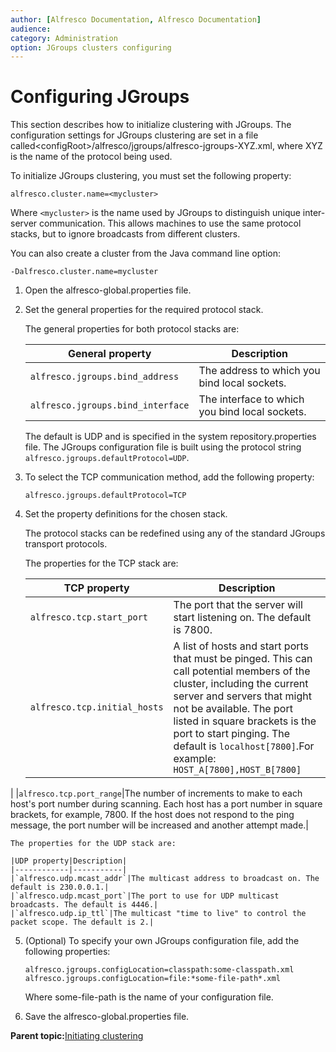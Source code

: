 ```yaml
---
author: [Alfresco Documentation, Alfresco Documentation]
audience: 
category: Administration
option: JGroups clusters configuring
---
```


# Configuring JGroups

This section describes how to initialize clustering with JGroups. The configuration settings for JGroups clustering are set in a file called<configRoot\>/alfresco/jgroups/alfresco-jgroups-XYZ.xml, where XYZ is the name of the protocol being used.

To initialize JGroups clustering, you must set the following property:

```
alfresco.cluster.name=<mycluster>
```

Where `<mycluster>` is the name used by JGroups to distinguish unique inter-server communication. This allows machines to use the same protocol stacks, but to ignore broadcasts from different clusters.

You can also create a cluster from the Java command line option:

```
-Dalfresco.cluster.name=mycluster
```

1.  Open the alfresco-global.properties file.

2.  Set the general properties for the required protocol stack.

    The general properties for both protocol stacks are:

    |General property|Description|
    |----------------|-----------|
    |`alfresco.jgroups.bind_address`|The address to which you bind local sockets.|
    |`alfresco.jgroups.bind_interface`|The interface to which you bind local sockets.|

    The default is UDP and is specified in the system repository.properties file. The JGroups configuration file is built using the protocol string `alfresco.jgroups.defaultProtocol=UDP`.

3.  To select the TCP communication method, add the following property:

    `alfresco.jgroups.defaultProtocol=TCP`

4.  Set the property definitions for the chosen stack.

    The protocol stacks can be redefined using any of the standard JGroups transport protocols.

    The properties for the TCP stack are:

    |TCP property|Description|
    |------------|-----------|
    |`alfresco.tcp.start_port`|The port that the server will start listening on. The default is 7800.|
    |`alfresco.tcp.initial_hosts`|A list of hosts and start ports that must be pinged. This can call potential members of the cluster, including the current server and servers that might not be available. The port listed in square brackets is the port to start pinging. The default is `localhost[7800]`.For example: `HOST_A[7800],HOST_B[7800]`

|
    |`alfresco.tcp.port_range`|The number of increments to make to each host's port number during scanning. Each host has a port number in square brackets, for example, 7800. If the host does not respond to the ping message, the port number will be increased and another attempt made.|

    The properties for the UDP stack are:

    |UDP property|Description|
    |------------|-----------|
    |`alfresco.udp.mcast_addr`|The multicast address to broadcast on. The default is 230.0.0.1.|
    |`alfresco.udp.mcast_port`|The port to use for UDP multicast broadcasts. The default is 4446.|
    |`alfresco.udp.ip_ttl`|The multicast "time to live" to control the packet scope. The default is 2.|

5.  \(Optional\) To specify your own JGroups configuration file, add the following properties:

    ```
    alfresco.jgroups.configLocation=classpath:some-classpath.xml
    alfresco.jgroups.configLocation=file:*some-file-path*.xml
    ```

    Where some-file-path is the name of your configuration file.

6.  Save the alfresco-global.properties file.


**Parent topic:**[Initiating clustering](../tasks/jgroups-repo.md)

